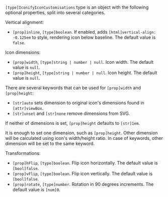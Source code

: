 `[type]IconifyIconCustomisations` type is an object with the following optional properties, split into several categories.

Vertical alignment:

- `[prop]inline`, `[type]boolean`. If enabled, adds `[html]vertical-align: -0.125em` to style, rendering icon below baseline. The default value is `false`.

Icon dimensions:

- `[prop]width`, `[type]string | number | null`. Icon width. The default value is `null`.
- `[prop]height`, `[type]string | number | null`. Icon height. The default value is `null`.

There are several keywords that can be used for `[prop]width` and `[prop]height`:

- `[str]auto` sets dimension to original icon's dimensions found in `[attr]viewBox`.
- `[str]unset` and `[str]none` remove dimensions from SVG.

If neither of dimensions is set, `[prop]height` defaults to `[str]1em`.

It is enough to set one dimension, such as `[prop]height`. Other dimension will be calculated using icon's width/height ratio. In case of keywords, other dimension will be set to the same keyword.

Transformations:

- `[prop]hFlip`, `[type]boolean`. Flip icon horizontally. The default value is `[bool]false`.
- `[prop]vFlip`, `[type]boolean`. Flip icon vertically. The default value is `[bool]false`.
- `[prop]rotate`, `[type]number`. Rotation in 90 degrees increments. The default value is `[num]0`.
